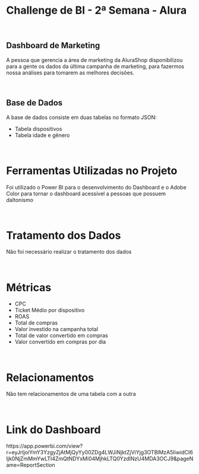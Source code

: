 **<h1>Challenge de BI - 2ª Semana - Alura</h1>**
<br>
<h2>Dashboard de Marketing</h2>
<p>A pessoa que gerencia a área de marketing da AluraShop disponibilizou para a gente os dados da última campanha de marketing, para fazermos nossa análises para tomarem as melhores decisões.</p>
<br>
<h2>Base de Dados</h2>
<p>A base de dados consiste em duas tabelas no formato JSON:</p>

<ul>
<li>Tabela dispositivos
<li>Tabela idade e gênero
</ul>

<br>

<h1>Ferramentas Utilizadas no Projeto</h1>
<p>Foi utilizado o Power BI para o desenvolvimento do Dashboard e o Adobe Color para tornar o dashboard acessível a pessoas que possuem daltonismo</p>

<br>

<h1>Tratamento dos Dados</h1>
<p>Não foi necessário realizar o tratamento dos dados</p>

<br>

<h1>Métricas</h1>
<ul>
<li>CPC
<li>Ticket Médio por dispositivo
<li>ROAS
<li>Total de compras
<li>Valor investido na campanha total
<li>Total de valor convertido em compras
<li>Valor convertido em compras por dia 
</ul>

<br>

<h1>Relacionamentos</h1>

<p>Não tem relacionamentos de uma tabela com a outra</p>

<br>

<h1>Link do Dashboard</h1>
https://app.powerbi.com/view?r=eyJrIjoiYmY3YzgyZjAtMjQyYy00ZDg4LWJiNjktZjViYjg3OTBlMzA5IiwidCI6Ijk0NjZmMmYwLTI4ZmQtNDYxMi04MjhkLTQ0YzdlNzU4MDA3OCJ9&pageName=ReportSection
